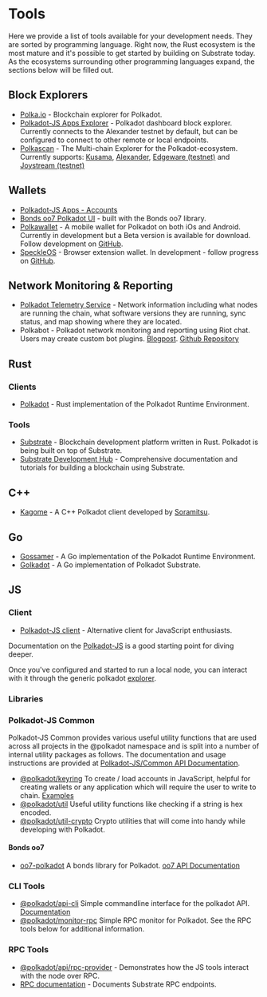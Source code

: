 # Tools

Here we provide a list of tools available for your development needs. They
are sorted by programming language. Right now, the Rust ecosystem is the most
mature and it's possible to get started by building on Substrate today. As the
ecosystems surrounding other programming languages expand, the sections below
will be filled out.

## Block Explorers

- [Polka.io](https://polka.io) - Blockchain explorer for Polkadot.
- [Polkadot-JS Apps Explorer](https://polkadot.js.org/apps/#/explorer) - Polkadot dashboard block explorer. Currently connects to the Alexander testnet by default, but can be configured to connect to other remote or local endpoints.
- [Polkascan](https://polkascan.io/) - The Multi-chain Explorer for the Polkadot-ecosystem. Currently supports: [Kusama](https://polkascan.io/pre/kusama/dashboard), [Alexander](https://polkascan.io/pre/alexander/dashboard), [Edgeware (testnet)](https://polkascan.io/pre/edgeware-testnet/dashboard) and [Joystream (testnet)](https://polkascan.io/pre/joystream-testnet/dashboard)

## Wallets

- [Polkadot-JS Apps - Accounts](https://polkadot.js.org/apps/#/accounts)
- [Bonds oo7 Polkadot UI](https://github.com/paritytech/substrate-ui) - built with the Bonds oo7 library.
- [Polkawallet](https://polkawallet.io/) - A mobile wallet for Polkadot on both iOs and Android. Currently in development but a Beta version is available for download. Follow development on [GitHub](https://github.com/polkawallet-io/polkawallet-RN).
- [SpeckleOS](https://www.speckleos.io/) - Browser extension wallet. In development - follow progress on [GitHub](https://github.com/SpeckleOS/speckle-browser-extension).

## Network Monitoring & Reporting

- [Polkadot Telemetry Service](https://telemetry.polkadot.io/) - Network information including what nodes are running the chain, what software versions they are running, sync status, and map showing where they are located.
- Polkabot - Polkadot network monitoring and reporting using Riot chat. Users may create custom bot plugins. [Blogpost](https://medium.com/polkadot-network/polkabot-a3dba18c20c8). [Github Repository](https://gitlab.com/Polkabot/polkabot)

## Rust

### Clients

- [Polkadot](https://github.com/paritytech/polkadot) - Rust implementation of the Polkadot Runtime Environment.

### Tools

- [Substrate](https://github.com/paritytech/substrate) - Blockchain development platform written in Rust. Polkadot is being built on top of Substrate.
- [Substrate Development Hub](https://docs.substrate.dev) - Comprehensive documentation and tutorials for building a blockchain using Substrate.

## C++

- [Kagome](https://github.com/soramitsu/kagome) - A C++ Polkadot client developed by [Soramitsu](https://github.com/soramitsu).

## Go

- [Gossamer](https://github.com/ChainSafe/gossamer) - A Go implementation of the Polkadot Runtime Environment.
- [Golkadot](https://github.com/opennetsys/golkadot) - A Go implementation of Polkadot Substrate.

## JS

### Client

- [Polkadot-JS client](https://github.com/polkadot-js/client) - Alternative client for JavaScript enthusiasts.

Documentation on the [Polkadot-JS](https://polkadot.js.org) is a good starting point for diving deeper.

Once you've configured and started to run a local node, you can interact with it through the generic polkadot [explorer](https://polkadot.js.org/apps/#/explorer).

### Libraries

### Polkadot-JS Common

Polkadot-JS Common provides various useful utility functions that are used across all projects in the @polkadot namespace and is split into a number of internal utility packages as follows. The documentation and usage instructions are provided at [Polkadot-JS/Common API Documentation](https://polkadot.js.org/common/).

- [@polkadot/keyring](https://polkadot.js.org/common/keyring/) To create / load accounts in JavaScript, helpful for creating wallets or any application which will require the user to write to chain. [Examples](https://polkadot.js.org/common/examples/keyring/)
- [@polkadot/util](https://polkadot.js.org/common/util/) Useful utility functions like checking if a string is hex encoded.
- [@polkadot/util-crypto](https://polkadot.js.org/common/util-crypto/) Crypto utilities that will come into handy while developing with Polkadot.

#### Bonds oo7

- [oo7-polkadot](https://github.com/polkadot-js/oo7-polkadot) A bonds library for Polkadot. [oo7 API Documentation](https://paritytech.github.io/oo7/)

### CLI Tools

- [@polkadot/api-cli](https://github.com/polkadot-js/tools/tree/master/packages/api-cli) Simple commandline interface for the polkadot API. [Documentation](https://polkadot.js.org/api/api/)
- [@polkadot/monitor-rpc](https://github.com/polkadot-js/tools/tree/master/packages/monitor-rpc) Simple RPC monitor for Polkadot. See the RPC tools below for additional information.

### RPC Tools

- [@polkadot/api/rpc-provider](https://github.com/polkadot-js/api/tree/master/packages/rpc-provider) - Demonstrates how the JS tools interact with the node over RPC. 
- [RPC documentation](https://polkadot.js.org/api/METHODS_RPC.html) - Documents Substrate RPC endpoints.
